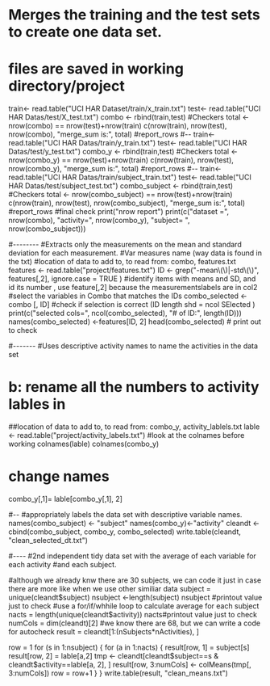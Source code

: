 # Merges the training and the test sets to create one data set.
# files are saved in working directory/project
train<- read.table("UCI HAR Dataset/train/x_train.txt")
test<- read.table("UCI HAR Datas/test/X_test.txt")
combo <- rbind(train,test)
#Checkers
total <- nrow(combo) == nrow(test)+nrow(train)
c(nrow(train), nrow(test), nrow(combo), "merge_sum is:", total) #report_rows
#--
train<- read.table("UCI HAR Datas/train/y_train.txt")
test<- read.table("UCI HAR Datas/test/y_test.txt")
combo_y <- rbind(train,test)
#Checkers
total <- nrow(combo_y) == nrow(test)+nrow(train)
c(nrow(train), nrow(test), nrow(combo_y), "merge_sum is:", total) #report_rows
#--
train<- read.table("UCI HAR Datas/train/subject_train.txt")
test<- read.table("UCI HAR Datas/test/subject_test.txt")
combo_subject <- rbind(train,test)
#Checkers
total <- nrow(combo_subject) == nrow(test)+nrow(train)
c(nrow(train), nrow(test), nrow(combo_subject), "merge_sum is:", total) #report_rows
#final check
print("nrow report")
print(c("dataset =", nrow(combo), "activity=", nrow(combo_y), "subject= ", nrow(combo_subject)))

#--------
#Extracts only the measurements on the mean and standard deviation for each measurement. 
#Var     measures name (way data is found in the txt)
#location of data to add to, to read from: combo, features.txt
features <- read.table("project/features.txt")
ID <- grep("-mean\\(\\)|-std\\(\\)", features[,2], ignore.case = TRUE ) #identify items with means and SD, and id its number , use feature[,2] because the measurementslabels are in col2
#select the variables in Combo that matches the IDs
combo_selected <- combo [, ID]
#check if selection is correct (ID length shd = ncol SElected )
print(c("selected cols=", ncol(combo_selected), "# of ID:", length(ID)))
names(combo_selected) <-features[ID, 2]
head(combo_selected) # print out to check

#-------
#Uses descriptive activity names to name the activities in the data set
# b: rename all the numbers to activity lables in 
##location of data to add to, to read from: combo_y, activity_lablels.txt
lable <- read.table("project/activity_labels.txt")
#look at the colnames before working
colnames(lable)
colnames(combo_y)
# change names
combo_y[,1]= lable[combo_y[,1], 2]

#--
#appropriately labels the data set with descriptive variable names. 
names(combo_subject) <- "subject"
names(combo_y)<-"activity"
cleandt <- cbind(combo_subject, combo_y, combo_selected)
write.table(cleandt, "clean_selected_dt.txt")

#----
#2nd independent tidy data set with the average of each variable for each activity
#and each subject.

#although we already knw there are 30 subjects, we can code it just in case there are more like when we use other similiar data
subject = unique(cleandt$subject)
nsubject <-length(subject)
nsubject #printout value just to check
#use a for/if/whhile loop to calculate average for each subject
nacts = length(unique(cleandt$activity))
nacts#printout value just to check
numCols = dim(cleandt)[2] #we know there are 68, but we can write a code for autocheck
result = cleandt[1:(nSubjects*nActivities), ]


row = 1
for (s in 1:nsubject) {
  for (a in 1:nacts) {
    result[row, 1] = subject[s]
    result[row, 2] = lable[a,2]
    tmp <- cleandt[cleandt$subject==s & cleandt$activity==lable[a, 2], ]
    result[row, 3:numCols] <- colMeans(tmp[, 3:numCols])
    row = row+1
  }
}
write.table(result, "clean_means.txt")
